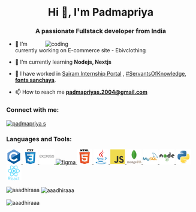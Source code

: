 
<h1 align="center">Hi 👋, I'm Padmapriya</h1>
<h3 align="center">A passionate Fullstack developer from India</h3>
<img align="right" alt="coding" width="400" src="https://cdn.dribbble.com/users/2704414/screenshots/7466903/selfportrait.gif">

- 🔭 I’m currently working on E-commerce site - Ebivclothing

- 🌱 I’m currently learning **Nodejs, Nextjs**

- 🤝 I have worked in [Sairam Internship Portal](https://github.com/Vishal-Marvel/internship-portal-backend) , [#ServantsOfKnowledge](https://github.com/omshivaprakash/sok_agent_stats), [**fonts sanchaya**](https://github.com/sanchaya/fonts).

- 📫 How to reach me **padmapriyas.2004@gmail.com**

<h3 align="left">Connect with me:</h3>
<p align="left">
<a href="https://linkedin.com/in/padmapriya s" target="blank"><img align="center" src="https://raw.githubusercontent.com/rahuldkjain/github-profile-readme-generator/master/src/images/icons/Social/linked-in-alt.svg" alt="padmapriya s" height="30" width="40" /></a>
</p>

<h3 align="left">Languages and Tools:</h3>
<p align="left"> <a href="https://www.cprogramming.com/" target="_blank" rel="noreferrer"> <img src="https://raw.githubusercontent.com/devicons/devicon/master/icons/c/c-original.svg" alt="c" width="40" height="40"/> </a> <a href="https://www.w3schools.com/css/" target="_blank" rel="noreferrer"> <img src="https://raw.githubusercontent.com/devicons/devicon/master/icons/css3/css3-original-wordmark.svg" alt="css3" width="40" height="40"/> </a> <a href="https://expressjs.com" target="_blank" rel="noreferrer"> <img src="https://raw.githubusercontent.com/devicons/devicon/master/icons/express/express-original-wordmark.svg" alt="express" width="40" height="40"/> </a> <a href="https://www.figma.com/" target="_blank" rel="noreferrer"> <img src="https://www.vectorlogo.zone/logos/figma/figma-icon.svg" alt="figma" width="40" height="40"/> </a> <a href="https://www.w3.org/html/" target="_blank" rel="noreferrer"> <img src="https://raw.githubusercontent.com/devicons/devicon/master/icons/html5/html5-original-wordmark.svg" alt="html5" width="40" height="40"/> </a> <a href="https://www.java.com" target="_blank" rel="noreferrer"> <img src="https://raw.githubusercontent.com/devicons/devicon/master/icons/java/java-original.svg" alt="java" width="40" height="40"/> </a> <a href="https://developer.mozilla.org/en-US/docs/Web/JavaScript" target="_blank" rel="noreferrer"> <img src="https://raw.githubusercontent.com/devicons/devicon/master/icons/javascript/javascript-original.svg" alt="javascript" width="40" height="40"/> </a> <a href="https://www.mongodb.com/" target="_blank" rel="noreferrer"> <img src="https://raw.githubusercontent.com/devicons/devicon/master/icons/mongodb/mongodb-original-wordmark.svg" alt="mongodb" width="40" height="40"/> </a> <a href="https://www.mysql.com/" target="_blank" rel="noreferrer"> <img src="https://raw.githubusercontent.com/devicons/devicon/master/icons/mysql/mysql-original-wordmark.svg" alt="mysql" width="40" height="40"/> </a> <a href="https://nodejs.org" target="_blank" rel="noreferrer"> <img src="https://raw.githubusercontent.com/devicons/devicon/master/icons/nodejs/nodejs-original-wordmark.svg" alt="nodejs" width="40" height="40"/> </a> <a href="https://www.python.org" target="_blank" rel="noreferrer"> <img src="https://raw.githubusercontent.com/devicons/devicon/master/icons/python/python-original.svg" alt="python" width="40" height="40"/> </a> <a href="https://reactjs.org/" target="_blank" rel="noreferrer"> <img src="https://raw.githubusercontent.com/devicons/devicon/master/icons/react/react-original-wordmark.svg" alt="react" width="40" height="40"/> </a> </p>

<p><img align="left" src="https://github-readme-stats.vercel.app/api/top-langs?username=aaadhiraaa&show_icons=true&locale=en&layout=compact" alt="aaadhiraaa" /></p>

<p>&nbsp;<img align="center" src="https://github-readme-stats.vercel.app/api?username=aaadhiraaa&show_icons=true&locale=en" alt="aaadhiraaa" /></p>

<p><img align="center" src="https://github-readme-streak-stats.herokuapp.com/?user=aaadhiraaa&" alt="aaadhiraaa" /></p>



<!--
**AAADHIRAAA/AAADHIRAAA** is a ✨ _special_ ✨ repository because its `README.md` (this file) appears on your GitHub profile.

Here are some ideas to get you started:


- 🔭 I’m currently working on fonts sanchaya
- 🌱 I’m currently learning Nodejs, Reactjs
- 👯 I have worked in[ Sairam Internship Portal](https://github.com/Vishal-Marvel/internship-portal-backend)
- 📫 How to reach me: padmapriyas.2004@gmail.com

*Connect with me* 
  [Linkedin](https://www.linkedin.com/in/padmapriya-s-653445219/)
  
- 🤔 I’m looking for help with ..
- 💬 Ask me about ...

- 😄 Pronouns: ...
- ⚡ Fun fact: ...
-->
